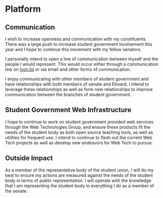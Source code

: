 # Platform

## Communication

I wish to increase openness and communication with my constituents. There was a large push to increase student government involvement this year and I hope to continue this movement with my fellow senators.

I personally intend to open a line of communication between myself and the people I would represent. This would occur either through a communication line on [lyon.lol](https://lyon.lol) or via email and other forms of communication.

I enjoy communicating with other members of student government and have relationships with both members of senate and Eboard, I intend to leverage these relationships as well as form new relationships to improve communication between the branches of student government.

## Student Government Web Infrastructure

I hope to continue to work on student government provided web services through the Web Technologies Group, and ensure these products fit the needs of the student body as both open source teaching tools, as well as utilities for frequent use. I intend to continue to flesh out the current Web Tech projects as well as develop new endeavors for Web Tech to pursue.

## Outside Impact

As a member of the representative body of the student union, I will do my best to ensure my actions are measured against the needs of the student body in terms of public representation. I will operate with the knowledge that I am representing the student body in everything I do as a member of the senate.
